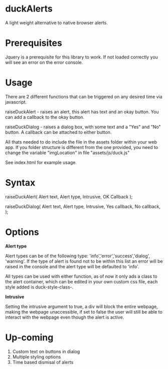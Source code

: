 duckAlerts
==========

A light weight alternative to native browser alerts.

Prerequisites
====
Jquery is a prerequisite for this library to work. If not loaded correctly you will see an error on the error console.

Usage
======
There are 2 different functions that can be triggered on any desired time via javascript.

raiseDuckAlert - raises an alert, this alert has text and an okay button. You can add a callback to the okay button.

raiseDuckDialog - raises a dialog box, with some text and a "Yes" and "No" button. A callback can be attached to either button.

All thats needed to do include the file in the assets folder within your web app. If you folder structure is different from the one provided, you need to change the variable "imgLocation" in file "assets/js/duck.js"

See index.html for example usage.

Syntax
===

raiseDuckAlert(
	Alert text,
	Alert type,
	Intrusive,
	OK Callback
);

raiseDuckDialog(
	Alert text,
	Alert type,
	Intrusive,
	Yes callback,
	No callback,
);

Options
===

**Alert type**

Alert types can be of the following type: 'info','error','success','dialog', 'warning'. If the type of alert is found not to be within this list an error will be raised in the console and the alert type will be defaulted to 'info'.

All types can be used with either function, as of now it only ads a class to the alert container, which can be edited in your own custom css file,  each style added is duck-style-class-<Alert type>.

**Intrusive**

Setting the intrusive argument to true, a div will block the entire webpage, making the webpage unaccessible, if set to false the user will still be able to interact with the webpage even though the alert is active.


Up-coming
===

1. Custom text on buttons in dialog
2. Multiple styling options
3. Time based dismisal of alerts



